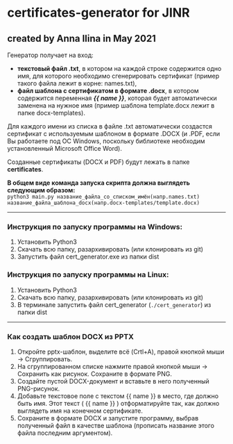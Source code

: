 # certificates-generator for JINR
## created by Anna Ilina in May 2021
Генератор получает на вход:

- **текстовый файл .txt**, в котором на каждой строке содержится одно имя, для которого необходимо сгенерировать сертификат (пример такого файла лежит в корне: names.txt),
- **файл шаблона с сертификатом в формате .docx**, в котором содержится переменная ***{{ name }}***, которая будет автоматически заменена на нужное имя (пример шаблона template.docx лежит в папке docx-templates).  

Для каждого имени из списка в файле .txt автоматически создастся сертификат с используемым шаблоном в формате .DOCX (и .PDF, если Вы работаете под ОС Windows, поскольку библиотеке необходим установленный Microsoft Office Word).  

Созданные сертификаты (DOCX и PDF) будут лежать в папке **certificates**.  

**В общем виде команда запуска скрипта должна выглядеть следующим образом:**  
```python3 main.py название_файла_со_списком_имён(напр.names.txt) название_файла_шаблона_docx(напр.docx-templates/template.docx)```
______________________________________________________________________________________________
### Инструкция по запуску программы на Windows:
1. Установить Python3
2. Скачать всю папку, разархивировать  (или клонировать из git)
3. Запустить файл cert_generator.exe из папки dist
### Инструкция по запуску программы на Linux:
1. Установить Python3
2. Скачать всю папку, разархивировать (или клонировать из git)
3. В терминале запустить файл cert_generator (```./cert_generator```) из папки dist
_____________________________________________________________________________________________
### Как создать шаблон DOCX из PPTX
1. Откройте pptx-шаблон, выделите всё (Crtl+A), правой кнопкой мыши -> Сгруппировать.
2. На сгруппированном списке нажмите правой кнопкой мыши -> Сохранить как рисунок. Сохраните в формате PNG.
3. Создайте пустой DOCX-документ и вставьте в него полученный PNG-рисунок.
4. Добавьте текстовое поле с текстом {{ name }} в место, где должно быть имя. Этот текст ( {{ name }} ) отформатируйте так, как должно выглядеть имя на конечном сертификате.
5. Сохраните в формате DOCX и запустите программу, выбрав полученный файл в качестве шаблона (прописать название этого файла последним аргументом).
